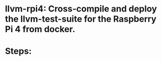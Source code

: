 # llvm-rpi4: Cross-compile and deploy the llvm-test-suite for the Raspberry Pi 4 from docker.

# Steps:
